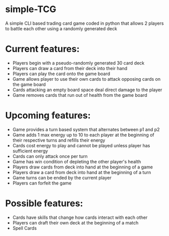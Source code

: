 # simple-TCG
A simple CLI based trading card game coded in python that allows 2 players to battle each other using a randomly generated deck

# Current features:
- Players begin with a pseudo-randomly generated 30 card deck
- Players can draw a card from their deck into their hand
- Players can play the card onto the game board
- Game allows player to use their own cards to attack opposing cards on the game board
- Cards attacking an empty board space deal direct damage to the player
- Game removes cards that run out of health from the game board

# Upcoming features:
- Game provides a turn based system that alternates between p1 and p2
- Game adds 1 max energy up to 10 to each player at the beginning of their respective turns and refills their energy
- Cards cost energy to play and cannot be played unless player has sufficient energy
- Cards can only attack once per turn
- Game has win condition of depleting the other player's health
- Players draw cards from deck into hand at the beginning of a game
- Players draw a card from deck into hand at the beginning of a turn
- Game turns can be ended by the current player
- Players can forfeit the game

# Possible features:
- Cards have skills that change how cards interact with each other
- Players can draft their own deck at the beginning of a match
- Spell Cards
